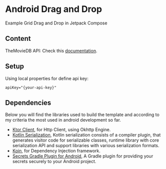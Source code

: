 # Android Drag and Drop
Example Grid Drag and Drop in Jetpack Compose

## Content

TheMovieDB API: Check this [documentation](https://www.themoviedb.org/documentation/api).

## Setup

Using local properties for define api key:

```properties
apiKey="{your-api-key}"
```

## Dependencies

Below you will find the libraries used to build the template and according to my criteria the most
used in android development so far.

- [Ktor Client](https://ktor.io/docs/create-client.html), for Http Client, using Okhttp Engine.
- [Kotlin Serialization](https://github.com/Kotlin/kotlinx.serialization), Kotlin serialization consists of a compiler plugin, that generates visitor code for serializable classes, runtime library with core serialization API and support libraries with various serialization formats.
- [Koin](https://insert-koin.io/), for Dependency Injection framework.
- [Secrets Gradle Plugin for Android](https://github.com/google/secrets-gradle-plugin), A Gradle plugin for providing your secrets securely to your Android project.
